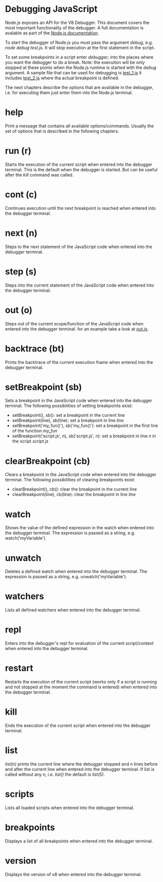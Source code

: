 # Debugging JavaScript

Node.js exposes an API for the V8 Debugger. This document covers the most important functionality of the debugger. A full documentation is avalable as part of the [Node.js documentation](https://nodejs.org/api/debugger.html).

To start the debugger of Node.js you must pass the argument _debug_, e.g. _node debug test.js_. It will stop execution at the first statement in the script.

To set some breakpoints in a script enter _debugger;_ into the places where you want the debugger to do a break. Note: the execution will be only stopped at these points when the Node.js runtime is started with the _debug_ argument. A sample file that can be used for debugging is [test_1.js](test_1.js) it includes [test_2.js](test_2.js) where tha actual breakpoint is defined.

The next chapters describe the options that are available in the debugger, i.e. for executing them just enter them into the Node.js terminal.

# help
Print a message that contains all available options/commands. Usually the set of options that is described in the following chapters.

# run (r)
Starts the execution of the current script when entered into the debugger terminal. This is the default when the debugger is started. But can be useful after the _kill_ command was called.

# cont (c)
Continues execution until the next breakpoint is reached when entered into the debugger terminal.

# next (n)
Steps to the next statement of the JavaScript code when entered into the debugger terminal.

# step (s)
Steps into the current statement of the JavaScript code when entered into the debugger terminal.

# out (o)
Steps out of the current scope/function of the JavaScript code when entered into the debugger terminal. for an example take a look at [out.js](out.js).

# backtrace (bt)
Prints the backtrace of the current execution frame when entered into the debugger terminal.

# setBreakpoint (sb)
Sets a breakpoint in the JavaScript code when entered into the debugger terminal. The following possibilities of setting breakpoints exist:
* setBreakpoint(), sb(): set a breakpoint in the current line
* setBreakpoint(line), sb(line): set a breakpoint in line _line_
* setBreakpoint('my_fun()'), sb('my_fun()'): set a breakpoint in the first line of the function _my&#95;fun_
* setBreakpoint('script.js', n), sb('script.js', n): set a breakpoint in line _n_ in the script _script.js_

# clearBreakpoint (cb)
Clears a breakpoint in the JavaScript code when entered into the debugger terminal. The following possibilities of clearing breakpoints exist:
* clearBreakpoint(), cb(): clear the breakpoint in the current line
* clearBreakpoint(line), cb(line): clear the breakpoint in line _line_

# watch
Shows the value of the defined expression in the watch when entered into the debugger terminal. The expression is passed as a string, e.g. watch('myVariable').

# unwatch
Deletes a defined watch when entered into the debugger terminal. The expression is passed as a string, e.g. unwatch('myVariable').

# watchers
Lists all defined watchers when entered into the debugger terminal.
# repl
Enters into the debugger's repl for evaluation of the current script/context when entered into the debugger terminal.

# restart
Restarts the execution of the current script (works only if a script is running and not stopped at the moment the command is entered) when entered into the debugger terminal.

# kill
Ends the execution of the current script when entered into the debugger terminal.

# list
_list(n)_ prints the current line where the debugger stopped and n lines before and after the current line when entered into the debugger terminal. If list is called without any n, i.e. _list()_ the default is _list(5)_.

# scripts
Lists all loaded scripts when entered into the debugger terminal.

# breakpoints
Displays a list of all breakpoints when entered into the debugger terminal.

# version
Displays the version of v8 when entered into the debugger terminal.
